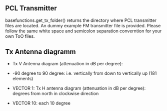 # 
## PCL Transmitter

basefunctions.get_tx_folder() returns the directory where PCL transmitter files are located. 
An dummy example FM transmitter file is provided. Please follow the same white space and semicolon separation converntion for your own ToO files. 

## Tx Antenna diagramm
* Tx V Antenna diagram (attenuation in dB per degree):
* -90 degree to 90 degree: i.e. vertically from down to vertically up (181 elements)

* VECTOR 1: Tx H antenna diagram (attenuation in dB per degree): degrees from north in clockwise direction

* VECTOR 10: each 10 degree






